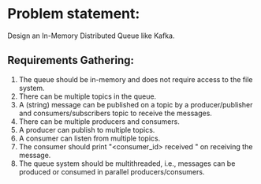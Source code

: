 # Problem statement:

Design an In-Memory Distributed Queue like Kafka.

## Requirements Gathering:

1. The queue should be in-memory and does not require access to the file system.
2. There can be multiple topics in the queue.
3. A (string) message can be published on a topic by a producer/publisher and consumers/subscribers topic to receive the messages.
4. There can be multiple producers and consumers.
5. A producer can publish to multiple topics.
6. A consumer can listen from multiple topics.
7. The consumer should print "<consumer_id> received <message>" on receiving the message.
8. The queue system should be multithreaded, i.e., messages can be produced or consumed in parallel producers/consumers.